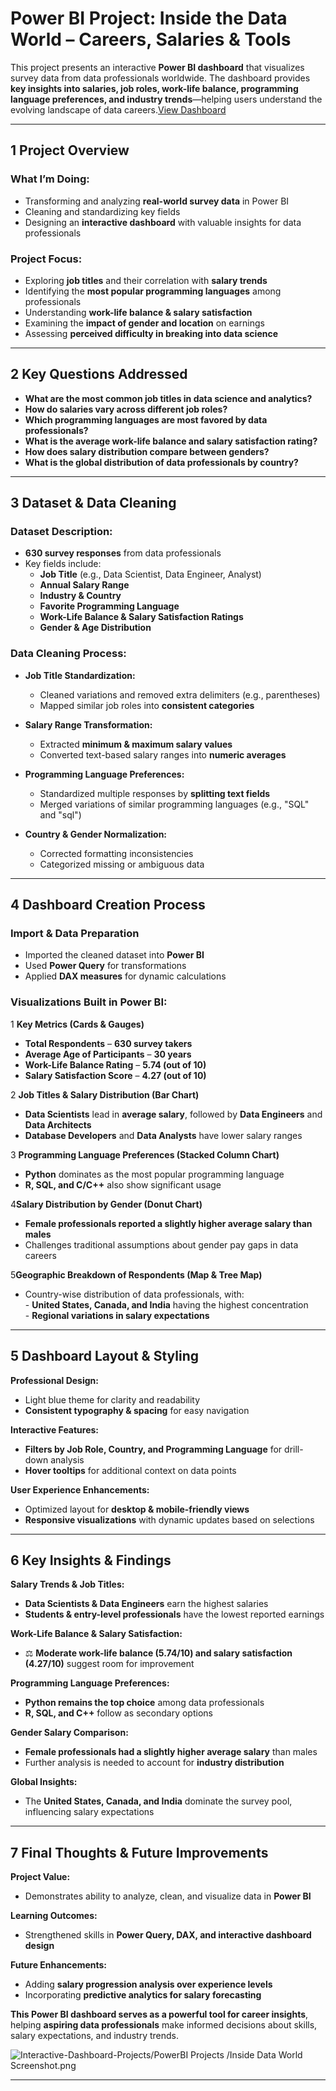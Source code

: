 # **Power BI Project: Inside the Data World – Careers, Salaries & Tools**  

This project presents an interactive **Power BI dashboard** that visualizes survey data from data professionals worldwide. The dashboard provides **key insights into salaries, job roles, work-life balance, programming language preferences, and industry trends**—helping users understand the evolving landscape of data careers.<a href="https://github.com/AshrithaGaniga/Interactive-Dashboard-Projects/blob/main/PowerBI%20Projects/Inside%20Data%20World%20Screenshot.png ">View Dashboard </a>

---

## **1️ Project Overview**  

###  **What I’m Doing:**  
- Transforming and analyzing **real-world survey data** in Power BI  
- Cleaning and standardizing key fields  
- Designing an **interactive dashboard** with valuable insights for data professionals  

###  **Project Focus:**  
- Exploring **job titles** and their correlation with **salary trends**  
- Identifying the **most popular programming languages** among professionals  
- Understanding **work-life balance & salary satisfaction**  
- Examining the **impact of gender and location** on earnings  
- Assessing **perceived difficulty in breaking into data science**  

---

## **2️ Key Questions Addressed**  

- **What are the most common job titles in data science and analytics?**  
- **How do salaries vary across different job roles?**  
- **Which programming languages are most favored by data professionals?**  
- **What is the average work-life balance and salary satisfaction rating?**  
- **How does salary distribution compare between genders?**  
- **What is the global distribution of data professionals by country?**  

---

## **3️ Dataset & Data Cleaning**  

###  **Dataset Description:**  
- **630 survey responses** from data professionals  
- Key fields include:  
  - **Job Title** (e.g., Data Scientist, Data Engineer, Analyst)  
  - **Annual Salary Range**  
  - **Industry & Country**  
  - **Favorite Programming Language**  
  - **Work-Life Balance & Salary Satisfaction Ratings**  
  - **Gender & Age Distribution**  

###  **Data Cleaning Process:**  

- **Job Title Standardization:**  
  - Cleaned variations and removed extra delimiters (e.g., parentheses)  
  - Mapped similar job roles into **consistent categories**  

- **Salary Range Transformation:**  
  - Extracted **minimum & maximum salary values**  
  - Converted text-based salary ranges into **numeric averages**  

- **Programming Language Preferences:**  
  - Standardized multiple responses by **splitting text fields**  
  - Merged variations of similar programming languages (e.g., "SQL" and "sql")  

- **Country & Gender Normalization:**  
  - Corrected formatting inconsistencies  
  - Categorized missing or ambiguous data  

---

## **4️ Dashboard Creation Process**  

### **Import & Data Preparation**  
- Imported the cleaned dataset into **Power BI**  
- Used **Power Query** for transformations  
- Applied **DAX measures** for dynamic calculations  

###  **Visualizations Built in Power BI:**  

1 **Key Metrics (Cards & Gauges)**  
   - **Total Respondents** – **630 survey takers**  
   - **Average Age of Participants** – **30 years**  
   - **Work-Life Balance Rating** – **5.74 (out of 10)**  
   - **Salary Satisfaction Score** – **4.27 (out of 10)**  

2 **Job Titles & Salary Distribution (Bar Chart)**  
   - **Data Scientists** lead in **average salary**, followed by **Data Engineers** and **Data Architects**  
   - **Database Developers** and **Data Analysts** have lower salary ranges  

3 **Programming Language Preferences (Stacked Column Chart)**  
   - **Python** dominates as the most popular programming language  
   -  **R, SQL, and C/C++** also show significant usage  

4️**Salary Distribution by Gender (Donut Chart)**  
   -  **Female professionals reported a slightly higher average salary than males**  
   -  Challenges traditional assumptions about gender pay gaps in data careers  

5️**Geographic Breakdown of Respondents (Map & Tree Map)**  
   -  Country-wise distribution of data professionals, with:  
     - **United States, Canada, and India** having the highest concentration  
     - **Regional variations in salary expectations**  

---

## **5️ Dashboard Layout & Styling**  

 **Professional Design:**  
- Light blue theme for clarity and readability  
- **Consistent typography & spacing** for easy navigation  

**Interactive Features:**  
- **Filters by Job Role, Country, and Programming Language** for drill-down analysis  
- **Hover tooltips** for additional context on data points  

 **User Experience Enhancements:**  
- Optimized layout for **desktop & mobile-friendly views**  
- **Responsive visualizations** with dynamic updates based on selections  

---

## **6️ Key Insights & Findings**  

 **Salary Trends & Job Titles:**  
- **Data Scientists & Data Engineers** earn the highest salaries  
- **Students & entry-level professionals** have the lowest reported earnings  

 **Work-Life Balance & Salary Satisfaction:**  
- ⚖ **Moderate work-life balance (5.74/10) and salary satisfaction (4.27/10)** suggest room for improvement  

 **Programming Language Preferences:**  
-  **Python remains the top choice** among data professionals  
-  **R, SQL, and C++** follow as secondary options  

**Gender Salary Comparison:**  
- **Female professionals had a slightly higher average salary** than males  
- Further analysis is needed to account for **industry distribution**  

 **Global Insights:**  
- The **United States, Canada, and India** dominate the survey pool, influencing salary expectations  

---

## **7️ Final Thoughts & Future Improvements**  

 **Project Value:**  
- Demonstrates ability to analyze, clean, and visualize data in **Power BI**  

 **Learning Outcomes:**  
- Strengthened skills in **Power Query, DAX, and interactive dashboard design**  

 **Future Enhancements:**  
- Adding **salary progression analysis over experience levels**  
- Incorporating **predictive analytics for salary forecasting**  

 **This Power BI dashboard serves as a powerful tool for career insights**, helping **aspiring data professionals** make informed decisions about skills, salary expectations, and industry trends.  

 ![Interactive-Dashboard-Projects/PowerBI Projects
/Inside Data World Screenshot.png]()


---

